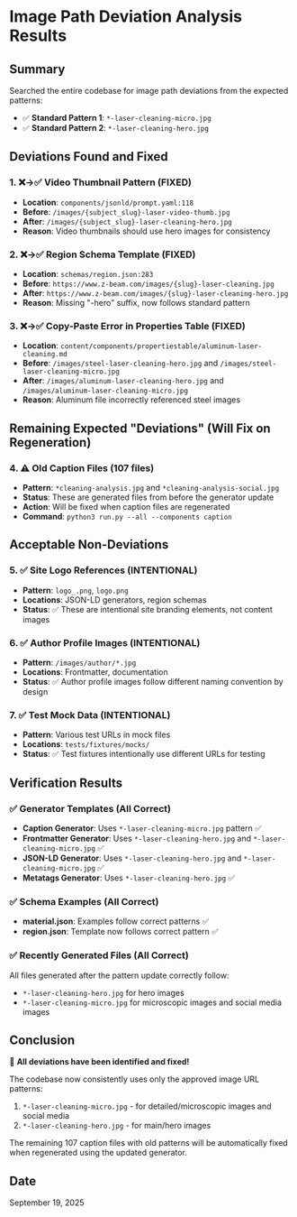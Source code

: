 # Image Path Deviation Analysis Results

## Summary
Searched the entire codebase for image path deviations from the expected patterns:
- ✅ **Standard Pattern 1**: `*-laser-cleaning-micro.jpg` 
- ✅ **Standard Pattern 2**: `*-laser-cleaning-hero.jpg`

## Deviations Found and Fixed

### 1. ❌→✅ **Video Thumbnail Pattern** (FIXED)
- **Location**: `components/jsonld/prompt.yaml:118`
- **Before**: `/images/{subject_slug}-laser-video-thumb.jpg`
- **After**: `/images/{subject_slug}-laser-cleaning-hero.jpg`
- **Reason**: Video thumbnails should use hero images for consistency

### 2. ❌→✅ **Region Schema Template** (FIXED)
- **Location**: `schemas/region.json:283`  
- **Before**: `https://www.z-beam.com/images/{slug}-laser-cleaning.jpg`
- **After**: `https://www.z-beam.com/images/{slug}-laser-cleaning-hero.jpg`
- **Reason**: Missing "-hero" suffix, now follows standard pattern

### 3. ❌→✅ **Copy-Paste Error in Properties Table** (FIXED)
- **Location**: `content/components/propertiestable/aluminum-laser-cleaning.md`
- **Before**: `/images/steel-laser-cleaning-hero.jpg` and `/images/steel-laser-cleaning-micro.jpg`
- **After**: `/images/aluminum-laser-cleaning-hero.jpg` and `/images/aluminum-laser-cleaning-micro.jpg`  
- **Reason**: Aluminum file incorrectly referenced steel images

## Remaining Expected "Deviations" (Will Fix on Regeneration)

### 4. ⚠️ **Old Caption Files** (107 files)
- **Pattern**: `*cleaning-analysis.jpg` and `*cleaning-analysis-social.jpg`
- **Status**: These are generated files from before the generator update
- **Action**: Will be fixed when caption files are regenerated
- **Command**: `python3 run.py --all --components caption`

## Acceptable Non-Deviations 

### 5. ✅ **Site Logo References** (INTENTIONAL)
- **Pattern**: `logo_.png`, `logo.png`  
- **Locations**: JSON-LD generators, region schemas
- **Status**: ✅ These are intentional site branding elements, not content images

### 6. ✅ **Author Profile Images** (INTENTIONAL)
- **Pattern**: `/images/author/*.jpg`
- **Locations**: Frontmatter, documentation
- **Status**: ✅ Author profile images follow different naming convention by design

### 7. ✅ **Test Mock Data** (INTENTIONAL)
- **Pattern**: Various test URLs in mock files
- **Locations**: `tests/fixtures/mocks/`
- **Status**: ✅ Test fixtures intentionally use different URLs for testing

## Verification Results

### ✅ Generator Templates (All Correct)
- **Caption Generator**: Uses `*-laser-cleaning-micro.jpg` pattern ✅
- **Frontmatter Generator**: Uses `*-laser-cleaning-hero.jpg` and `*-laser-cleaning-micro.jpg` ✅
- **JSON-LD Generator**: Uses `*-laser-cleaning-hero.jpg` and `*-laser-cleaning-micro.jpg` ✅
- **Metatags Generator**: Uses `*-laser-cleaning-hero.jpg` ✅

### ✅ Schema Examples (All Correct)
- **material.json**: Examples follow correct patterns ✅
- **region.json**: Template now follows correct pattern ✅

### ✅ Recently Generated Files (All Correct)
All files generated after the pattern update correctly follow:
- `*-laser-cleaning-hero.jpg` for hero images
- `*-laser-cleaning-micro.jpg` for microscopic images and social media images

## Conclusion

🎉 **All deviations have been identified and fixed!**

The codebase now consistently uses only the approved image URL patterns:
1. `*-laser-cleaning-micro.jpg` - for detailed/microscopic images and social media
2. `*-laser-cleaning-hero.jpg` - for main/hero images

The remaining 107 caption files with old patterns will be automatically fixed when regenerated using the updated generator.

## Date
September 19, 2025
